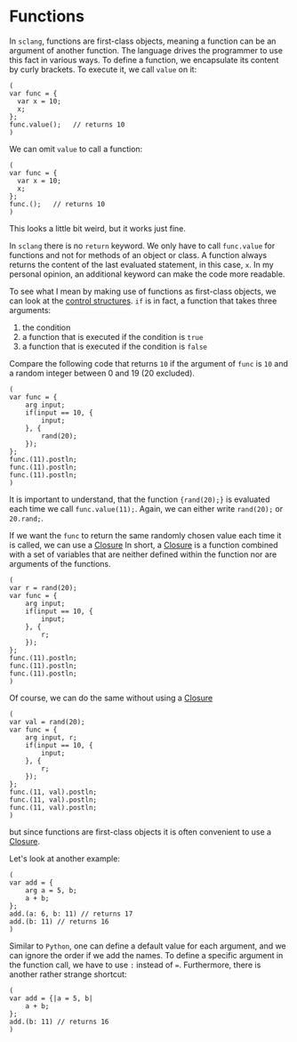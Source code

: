 # Functions

In ``sclang``, functions are first-class objects, meaning a function can be an argument of another function.
The language drives the programmer to use this fact in various ways.
To define a function, we encapsulate its content by curly brackets.
To execute it, we call ``value`` on it:

```isc
(
var func = {
  var x = 10;
  x;
};
func.value();   // returns 10
)
```

We can omit ``value`` to call a function:

```isc
(
var func = {
  var x = 10;
  x;
};
func.();   // returns 10
)
```

This looks a little bit weird, but it works just fine.

In ``sclang`` there is no ``return`` keyword.
We only have to call ``func.value`` for functions and not for methods of an object or class.
A function always returns the content of the last evaluated statement, in this case, ``x``.
In my personal opinion, an additional keyword can make the code more readable.

To see what I mean by making use of functions as first-class objects, we can look at the [control structures](https://doc.sccode.org/Reference/Control-Structures.html).
``if`` is in fact, a function that takes three arguments:

1. the condition
2. a function that is executed if the condition is ``true``
3. a function that is executed if the condition is ``false``
   
Compare the following code that returns ``10`` if the argument of ``func`` is ``10`` and a random integer between 0 and 19 (20 excluded).

```isc
(
var func = {
    arg input;
    if(input == 10, {
        input;
    }, {
        rand(20);
    });
};
func.(11).postln;
func.(11).postln;
func.(11).postln;
)
```

It is important to understand, that the function ``{rand(20);}`` is evaluated each time we call ``func.value(11);``.
Again, we can either write ``rand(20);`` or ``20.rand;``.

If we want the ``func`` to return the same randomly chosen value each time it is called, we can use a [Closure](https://en.wikipedia.org/wiki/Closure_(computer_programming))
In short, a [Closure](https://en.wikipedia.org/wiki/Closure_(computer_programming)) is a function combined with a set of variables that are neither defined within the function nor are arguments of the functions.

```isc
(
var r = rand(20);
var func = {
    arg input;
    if(input == 10, {
        input;
    }, {
        r;
    });
};
func.(11).postln;
func.(11).postln;
func.(11).postln;
)
```

Of course, we can do the same without using a [Closure](https://en.wikipedia.org/wiki/Closure_(computer_programming))

```isc
(
var val = rand(20);
var func = {
    arg input, r;
    if(input == 10, {
        input;
    }, {
        r;
    });
};
func.(11, val).postln;
func.(11, val).postln;
func.(11, val).postln;
)
```

but since functions are first-class objects it is often convenient to use a [Closure](https://en.wikipedia.org/wiki/Closure_(computer_programming)).

Let's look at another example:

```isc
(
var add = {
    arg a = 5, b;
    a + b;
};
add.(a: 6, b: 11) // returns 17
add.(b: 11) // returns 16
)
```

Similar to ``Python``, one can define a default value for each argument, and we can ignore the order if we add the names.
To define a specific argument in the function call, we have to use ``:`` instead of ``=``.
Furthermore, there is another rather strange shortcut:

```isc
(
var add = {|a = 5, b|
    a + b;
};
add.(b: 11) // returns 16
)
```